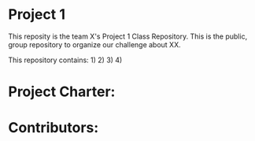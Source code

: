 # Project 1
This reposity is the team X's Project 1 Class Repository. This is the public, group repository to organize our challenge about XX.

This repository contains:
1)
2)
3)
4)

# Project Charter:

# Contributors:
